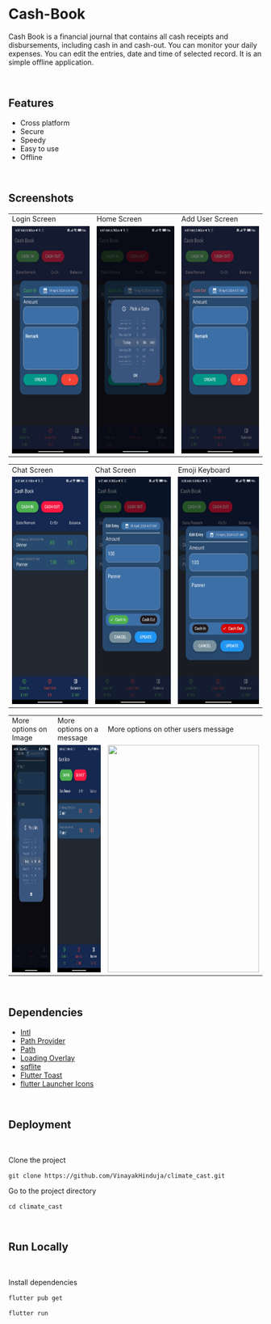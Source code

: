 
# Cash-Book

Cash Book is a financial journal that contains all cash receipts and disbursements, including cash in and cash-out. You can monitor your daily expenses. You can edit the entries, date and time of selected record. It is an simple offline application.


<br>


## Features

- Cross platform
- Secure
- Speedy
- Easy to use
- Offline


<br>


## Screenshots


<table>
  <tr>
      <td>Login Screen</td>
      <td>Home Screen</td>
      <td>Add User Screen</td>
  </tr>
  <tr>
    <td><img src="https://github.com/VinayakHinduja/Cash-Book/blob/main/ss/Screenshot-2024%20(1).jpg" width="300" height="450" /></td>
    <td><img src="https://github.com/VinayakHinduja/Cash-Book/blob/main/ss/Screenshot-2024%20(2).jpg" width="300" height="450" /></td>
    <td><img src="https://github.com/VinayakHinduja/Cash-Book/blob/main/ss/Screenshot-2024%20(3).jpg" width="300" height="450" /></td>
  </tr>
 </table>

<table>
  <tr>
     <td>Chat Screen</td>
     <td>Chat Screen</td>
     <td>Emoji Keyboard</td>
  </tr>
  <tr>
    <td><img src="https://github.com/VinayakHinduja/Cash-Book/blob/main/ss/Screenshot-2024%20(4).jpg" width="300" height="450" /></td>
    <td><img src="https://github.com/VinayakHinduja/Cash-Book/blob/main/ss/Screenshot-2024%20(5).jpg" width="300" height="450" /></td>
    <td><img src="https://github.com/VinayakHinduja/Cash-Book/blob/main/ss/Screenshot-2024%20(6).jpg" width="300" height="450" /></td>
  </tr>
 </table>
 
 <table>
  <tr>
     <td>More options on Image</td>
     <td>More options on a message</td>
     <td>More options on other users message</td>
  </tr>
  <tr>
    <td><img src="https://github.com/VinayakHinduja/Cash-Book/blob/main/ss/Screenshot-2024%20(7).jpg" width="300" height="450" /></td>
    <td><img src="https://github.com/VinayakHinduja/Cash-Book/blob/main/ss/Screenshot-2024%20(8).jpg" width="300" height="450" /></td>
    <td><img src="https://github.com/VinayakHinduja/Cash-Book/blob/main/ss/Screenshot-2024%20(9s).jpg" width="300" height="450" /></td>
  </tr>
 </table>


<br>


## Dependencies

- [Intl](https://pub.dev/packages/intl)
- [Path Provider](https://pub.dev/packages/path_provider)
- [Path](https://pub.dev/packages/path)
- [Loading Overlay](https://pub.dev/packages/loading_overlay)
- [sqflite](https://pub.dev/packages/sqflite)
- [Flutter Toast](https://pub.dev/packages/fluttertoast)
- [flutter Launcher Icons](https://pub.dev/packages/flutter_launcher_icons)


<br>


## Deployment

<br>

Clone the project

```
git clone https://github.com/VinayakHinduja/climate_cast.git
```

Go to the project directory

```
cd climate_cast
```


<br>


## Run Locally

<br>

Install dependencies

```
flutter pub get
```

```
flutter run
```
